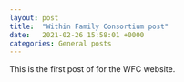```yaml
---
layout: post
title:  "Within Family Consortium post"
date:   2021-02-26 15:58:01 +0000
categories: General posts
---
```


This is the first post of for the WFC website. 